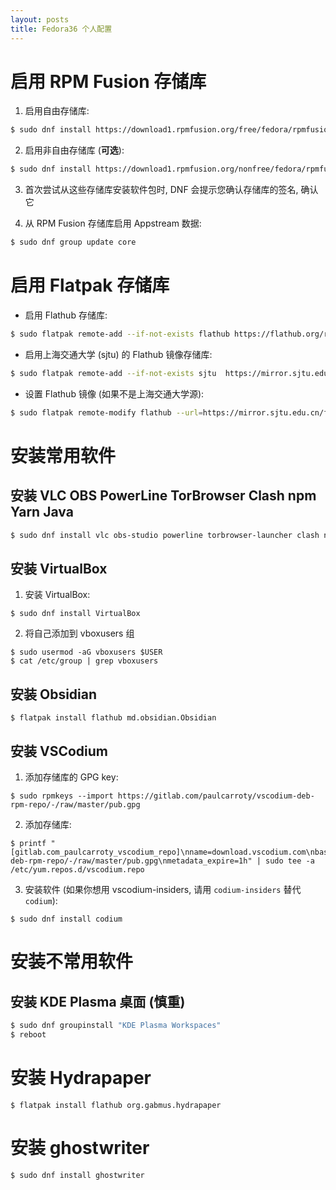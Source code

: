 ```yaml
---
layout: posts
title: Fedora36 个人配置
---
```



# 启用 RPM Fusion 存储库

1. 启用自由存储库:

```bash
$ sudo dnf install https://download1.rpmfusion.org/free/fedora/rpmfusion-free-release-$(rpm -E %fedora).noarch.rpm
```

2. 启用非自由存储库 (**可选**):

```bash
$ sudo dnf install https://download1.rpmfusion.org/nonfree/fedora/rpmfusion-nonfree-release-$(rpm -E %fedora).noarch.rpm
```

3. 首次尝试从这些存储库安装软件包时, DNF 会提示您确认存储库的签名, 确认它

4. 从 RPM Fusion 存储库启用 Appstream 数据:

```bash
$ sudo dnf group update core
```




# 启用 Flatpak 存储库

- 启用 Flathub 存储库:

```bash
$ sudo flatpak remote-add --if-not-exists flathub https://flathub.org/repo/flathub.flatpakrepo
```

- 启用上海交通大学 (sjtu) 的 Flathub 镜像存储库:

```bash
$ sudo flatpak remote-add --if-not-exists sjtu  https://mirror.sjtu.edu.cn/flathub/flathub.flatpakrepo
```

- 设置 Flathub 镜像 (如果不是上海交通大学源):

```bash
$ sudo flatpak remote-modify flathub --url=https://mirror.sjtu.edu.cn/flathub
```




# 安装常用软件

## 安装 VLC OBS PowerLine TorBrowser Clash npm Yarn Java

```bash
$ sudo dnf install vlc obs-studio powerline torbrowser-launcher clash npm yarnpkg java-17-openjdk-devel
```

## 安装 VirtualBox

1. 安装 VirtualBox:

```
$ sudo dnf install VirtualBox
```

2. 将自己添加到 vboxusers 组

```
$ sudo usermod -aG vboxusers $USER
$ cat /etc/group | grep vboxusers
```


## 安装 Obsidian

```
$ flatpak install flathub md.obsidian.Obsidian
```

## 安装 VSCodium

1. 添加存储库的 GPG key:

```
$ sudo rpmkeys --import https://gitlab.com/paulcarroty/vscodium-deb-rpm-repo/-/raw/master/pub.gpg
```

2. 添加存储库:

```
$ printf "[gitlab.com_paulcarroty_vscodium_repo]\nname=download.vscodium.com\nbaseurl=https://download.vscodium.com/rpms/\nenabled=1\ngpgcheck=1\nrepo_gpgcheck=1\ngpgkey=https://gitlab.com/paulcarroty/vscodium-deb-rpm-repo/-/raw/master/pub.gpg\nmetadata_expire=1h" | sudo tee -a /etc/yum.repos.d/vscodium.repo
```

3. 安装软件 (如果你想用 vscodium-insiders, 请用 `codium-insiders` 替代 `codium`):

```
$ sudo dnf install codium
```






# 安装不常用软件

## 安装 KDE Plasma 桌面 (**慎重**)

```bash
$ sudo dnf groupinstall "KDE Plasma Workspaces"
$ reboot
```

# 安装 Hydrapaper

```
$ flatpak install flathub org.gabmus.hydrapaper
```

# 安装 ghostwriter

```
$ sudo dnf install ghostwriter
```

